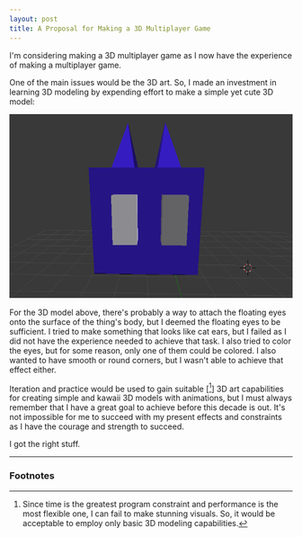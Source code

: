 ```yaml
---
layout: post
title: A Proposal for Making a 3D Multiplayer Game
---
```


I'm considering making a 3D multiplayer game as I now have the experience of making a multiplayer game.

One of the main issues would be the 3D art. So, I made an investment in learning 3D modeling by expending effort to make a simple yet cute 3D model:

![3D modeling practice](/assets/images/3d_kawaii_attempt.gif "An attempt at learning 3D modeling.")

For the 3D model above, there's probably a way to attach the floating eyes onto the surface of the thing's body, but I deemed the floating eyes to be sufficient. I tried to make something that looks like cat ears, but I failed as I did not have the experience needed to achieve that task. I also tried to color the eyes, but for some reason, only one of them could be colored. I also wanted to have smooth or round corners, but I wasn't able to achieve that effect either.

Iteration and practice would be used to gain suitable \[[^1]\] 3D art capabilities for creating simple and kawaii 3D models with animations, but I must always remember that I have a great goal to achieve before this decade is out. It's not impossible for me to succeed with my present effects and constraints as I have the courage and strength to succeed.

I got the right stuff.

---

### Footnotes

[^1]: Since time is the greatest program constraint and performance is the most flexible one, I can fail to make stunning visuals. So, it would be acceptable to employ only basic 3D modeling capabilities.